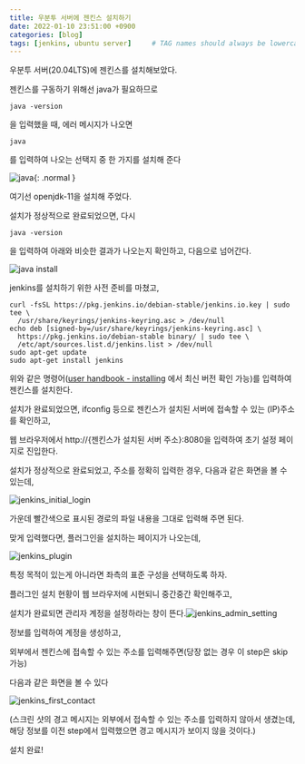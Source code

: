 ```yaml
---
title: 우분투 서버에 젠킨스 설치하기
date: 2022-01-10 23:51:00 +0900
categories: [blog]
tags: [jenkins, ubuntu server]     # TAG names should always be lowercase
---
```




 

우분투 서버(20.04LTS)에 젠킨스를 설치해보았다.



젠킨스를 구동하기 위해선 java가 필요하므로

```shell
java -version
```

을 입력했을 때, 에러 메시지가 나오면

```shell
java
```

를 입력하여 나오는 선택지 중 한 가지를 설치해 준다

![java](/img/a003/java_install.png){: .normal }



여기선 openjdk-11을 설치해 주었다.



설치가 정상적으로 완료되었으면, 다시

```shell
java -version
```

을 입력하여 아래와 비슷한 결과가 나오는지 확인하고, 다음으로 넘어간다.

![java install](/img/a003/java_install_complete.png)





jenkins를 설치하기 위한 사전 준비를 마쳤고,

```shell
curl -fsSL https://pkg.jenkins.io/debian-stable/jenkins.io.key | sudo tee \
  /usr/share/keyrings/jenkins-keyring.asc > /dev/null
echo deb [signed-by=/usr/share/keyrings/jenkins-keyring.asc] \
  https://pkg.jenkins.io/debian-stable binary/ | sudo tee \
  /etc/apt/sources.list.d/jenkins.list > /dev/null
sudo apt-get update
sudo apt-get install jenkins
```

위와 같은 명령어([user handbook - installing](https://www.jenkins.io/doc/book/installing/linux/) 에서 최신 버전 확인 가능)를 입력하여 젠킨스를 설치한다.



설치가 완료되었으면, ifconfig 등으로 젠킨스가 설치된 서버에 접속할 수 있는 (IP)주소를 확인하고,

웹 브라우저에서 http://{젠킨스가 설치된 서버 주소}:8080을 입력하여 초기 설정 페이지로 진입한다.



설치가 정상적으로 완료되었고, 주소를 정확히 입력한 경우, 다음과 같은 화면을 볼 수 있는데,

![jenkins_initial_login](/img/a003/jenkins_initial_login.png)

가운데 빨간색으로 표시된 경로의 파일 내용을 그대로 입력해 주면 된다.



맞게 입력했다면, 플러그인을 설치하는 페이지가 나오는데, 

![jenkins_plugin](/img/a003/jenkins_plugin.png)

특정 목적이 있는게 아니라면 좌측의 표준 구성을 선택하도록 하자.



플러그인 설치 현황이 웹 브라우저에 시현되니 중간중간 확인해주고,



설치가 완료되면 관리자 계정을 설정하라는 창이 뜬다.![jenkins_admin_setting](/img/a003/jenkins_admin_setting.png)



정보를 입력하여 계정을 생성하고,

외부에서 젠킨스에 접속할 수 있는 주소를 입력해주면(당장 없는 경우 이 step은 skip 가능)



다음과 같은 화면을 볼 수 있다

![jenkins_first_contact](/img/a003/jenkins_first_contact.png)

(스크린 샷의 경고 메시지는 외부에서 접속할 수 있는 주소를 입력하지 않아서 생겼는데, 해당 정보를 이전 step에서 입력했으면 경고 메시지가 보이지 않을 것이다.)





설치 완료!
